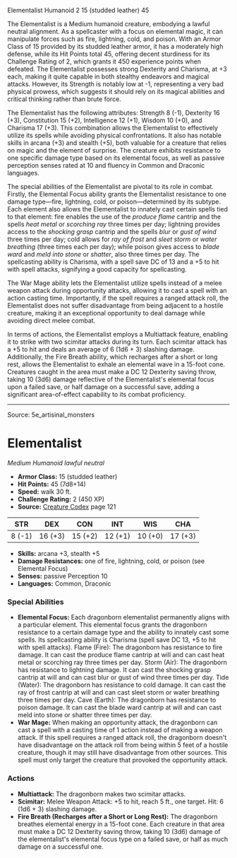 <MonsterName/>Elementalist</MonsterName>
<CreatureType/>Humanoid</CreatureType>
<CR/>2</CR>
<AC/>15 (studded leather)</AC>
<HP/>45</HP>
<summary>The Elementalist is a Medium humanoid creature, embodying a lawful neutral alignment. As a spellcaster with a focus on elemental magic, it can manipulate forces such as fire, lightning, cold, and poison. With an Armor Class of 15 provided by its studded leather armor, it has a moderately high defense, while its Hit Points total 45, offering decent sturdiness for its Challenge Rating of 2, which grants it 450 experience points when defeated. The Elementalist possesses strong Dexterity and Charisma, at +3 each, making it quite capable in both stealthy endeavors and magical attacks. However, its Strength is notably low at -1, representing a very bad physical prowess, which suggests it should rely on its magical abilities and critical thinking rather than brute force. </summary>

<detail>

The Elementalist has the following attributes: Strength 8 (-1), Dexterity 16 (+3), Constitution 15 (+2), Intelligence 12 (+1), Wisdom 10 (+0), and Charisma 17 (+3). This combination allows the Elementalist to effectively utilize its spells while avoiding physical confrontations. It also has notable skills in arcana (+3) and stealth (+5), both valuable for a creature that relies on magic and the element of surprise. The creature exhibits resistance to one specific damage type based on its elemental focus, as well as passive perception senses rated at 10 and fluency in Common and Draconic languages.

The special abilities of the Elementalist are pivotal to its role in combat. Firstly, the Elemental Focus ability grants the Elementalist resistance to one damage type—fire, lightning, cold, or poison—determined by its subtype. Each element also allows the Elementalist to innately cast certain spells tied to that element: fire enables the use of the *produce flame* cantrip and the spells *heat metal* or *scorching ray* three times per day; lightning provides access to the *shocking grasp* cantrip and the spells *blur* or *gust of wind* three times per day; cold allows for *ray of frost* and *sleet storm* or *water breathing* (three times each per day); while poison gives access to *blade ward* and *meld into stone* or *shatter*, also three times per day. The spellcasting ability is Charisma, with a spell save DC of 13 and a +5 to hit with spell attacks, signifying a good capacity for spellcasting. 

The War Mage ability lets the Elementalist utilize spells instead of a melee weapon attack during opportunity attacks, allowing it to cast a spell with an action casting time. Importantly, if the spell requires a ranged attack roll, the Elementalist does not suffer disadvantage from being adjacent to a hostile creature, making it an exceptional opportunity to deal damage while avoiding direct melee combat.

In terms of actions, the Elementalist employs a Multiattack feature, enabling it to strike with two scimitar attacks during its turn. Each scimitar attack has a +5 to hit and deals an average of 6 (1d6 + 3) slashing damage. Additionally, the Fire Breath ability, which recharges after a short or long rest, allows the Elementalist to exhale an elemental wave in a 15-foot cone. Creatures caught in the area must make a DC 12 Dexterity saving throw, taking 10 (3d6) damage reflective of the Elementalist's elemental focus upon a failed save, or half damage on a successful save, adding a significant area-of-effect capability to its combat proficiency.</detail>



---

Source: 5e_artisinal_monsters

# Elementalist

*Medium* *Humanoid* *lawful neutral*

- **Armor Class:** 15 (studded leather)
- **Hit Points:** 45 (7d8+14)
- **Speed:** walk 30 ft.
- **Challenge Rating:** 2 (450 XP)
- **Source:** [Creature Codex](https://koboldpress.com/kpstore/product/creature-codex-for-5th-edition-dnd) page 121

| STR | DEX | CON | INT | WIS | CHA |
| --- | --- | --- | --- | --- | --- |
| 8 (-1) | 16 (+3) | 15 (+2) | 12 (+1) | 10 (+0) | 17 (+3) |

- **Skills:** arcana +3, stealth +5
- **Damage Resistances:** one of fire, lightning, cold, or poison (see Elemental Focus)
- **Senses:** passive Perception 10
- **Languages:** Common, Draconic

### Special Abilities

- **Elemental Focus:** Each dragonborn elementalist permanently aligns with a particular element. This elemental focus grants the dragonborn resistance to a certain damage type and the ability to innately cast some spells. Its spellcasting ability is Charisma (spell save DC 13, +5 to hit with spell attacks).
Flame (Fire): The dragonborn has resistance to fire damage. It can cast the produce flame cantrip at will and can cast heat metal or scorching ray three times per day.
Storm (Air): The dragonborn has resistance to lightning damage. It can cast the shocking grasp cantrip at will and can cast blur or gust of wind three times per day.
Tide (Water): The dragonborn has resistance to cold damage. It can cast the ray of frost cantrip at will and can cast sleet storm or water breathing three times per day. 
Cave (Earth): The dragonborn has resistance to poison damage. It can cast the blade ward cantrip at will and can cast meld into stone or shatter three times per day.
- **War Mage:** When making an opportunity attack, the dragonborn can cast a spell with a casting time of 1 action instead of making a weapon attack. If this spell requires a ranged attack roll, the dragonborn doesn't have disadvantage on the attack roll from being within 5 feet of a hostile creature, though it may still have disadvantage from other sources. This spell must only target the creature that provoked the opportunity attack.

### Actions

- **Multiattack:** The dragonborn makes two scimitar attacks.
- **Scimitar:** Melee Weapon Attack: +5 to hit, reach 5 ft., one target. Hit: 6 (1d6 + 3) slashing damage.
- **Fire Breath (Recharges after a Short or Long Rest):** The dragonborn breathes elemental energy in a 15-foot cone. Each creature in that area must make a DC 12 Dexterity saving throw, taking 10 (3d6) damage of the elementalist's elemental focus type on a failed save, or half as much damage on a successful one.




